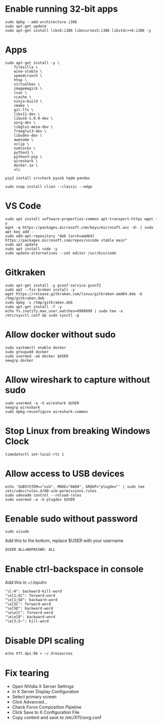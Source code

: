 # Enable running 32-bit apps
```
sudo dpkg --add-architecture i386
sudo apt-get update
sudo apt-get install libc6:i386 libncurses5:i386 libstdc++6:i386 -y
```

# Apps
```
sudo apt-get install -y \
    filezilla \
    wine-stable \
    speedcrunch \
    htop \
    virtualbox \
    imagemagick \
    lcov \
    ccache \
    ninja-build \
    cmake \
    git-lfs \
    libx11-dev \
    libusb-1.0.0-dev \
    xorg-dev \
    libglu1-mesa-dev \
    freeglut3-dev \
    libudev-dev \
    awesome \
    xclip \
    numlockx \
    python3 \
    python3-pip \
    wireshark \
    docker.io \
    vlc

pip3 install crccheck pyusb tqdm pandas

sudo snap install clion --classic --edge
```

# VS Code
```
sudo apt install software-properties-common apt-transport-https wget -y
wget -q https://packages.microsoft.com/keys/microsoft.asc -O- | sudo apt-key add -
sudo add-apt-repository "deb [arch=amd64] https://packages.microsoft.com/repos/vscode stable main"
sudo apt update
sudo apt install code -y
sudo update-alternatives --set editor /usr/bin/code
```

# Gitkraken
```
sudo apt-get install -y gconf-service gconf2
sudo apt --fix-broken install -y
wget https://release.gitkraken.com/linux/gitkraken-amd64.deb -O /tmp/gitkraken.deb
sudo dpkg -i /tmp/gitkraken.deb
sudo apt-get install -f -y
echo fs.inotify.max_user_watches=9999999 | sudo tee -a /etc/sysctl.conf && sudo sysctl -p
```

# Allow docker without sudo
```
sudo systemctl enable docker
sudo groupadd docker
sudo usermod -aG docker $USER
newgrp docker
```

# Allow wireshark to capture without sudo
```
sudo usermod -a -G wireshark $USER
newgrp wireshark
sudo dpkg-reconfigure wireshark-common
```

# Stop Linux from breaking Windows Clock
```
timedatectl set-local-rtc 1
```

# Allow access to USB devices
```
echo 'SUBSYSTEM=="usb", MODE="0660", GROUP="plugdev"' | sudo tee /etc/udev/rules.d/00-usb-permissions.rules
sudo udevadm control --reload-rules
sudo usermod -a -G plugdev $USER
```

# Eenable sudo without password
```
sudo visudo
```

Add this to the bottom, replace $USER with your username
```
$USER ALL=NOPASSWD: ALL
```

# Enable ctrl-backspace in console
Add this in ~/.inputrc
```
"\C-H": backward-kill-word
"\e[1;5C": forward-word
"\e[1;5D": backward-word
"\e[5C": forward-word
"\e[5D": backward-word
"\e\e[C": forward-word
"\e\e[D": backward-word
"\e[3;5~": kill-word
```

# Disable DPI scaling
```
echo Xft.dpi:96 > ~/.Xresources
```

# Fix tearing
* Open NVidia X Server Settings
* in X Server Display Configuration
* Select primary screen
* Click Advanced...
* Check Force Composition Pipeline
* Click Save to X Configuration File
* Copy content and save to /etc/X11/xorg.conf